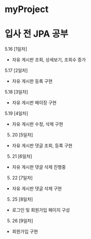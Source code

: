 # myProject

# 입사 전 JPA 공부 
  
5.16 [1일차]
- 자유 게시판 조회, 상세보기, 조회수 증가

5.17 [2일차]
- 자유 게시판 등록 구현

5.18 [3일차]
- 자유 게시판 페이징 구현

5.19 [4일차]
- 자유 게시판 수정, 삭제 구현

5. 20 [5일차]
- 자유 게시판 댓글 조회, 등록 구현

5. 21 [6일차]
- 자유 게시판 댓글 삭제 진행중

5. 22 [7일차]
- 자유 게시판 댓글 삭제 구현

5. 25 [8일차]
- 로그인 및 회원가입 페이지 구성

5. 26 [9일차]
- 회원가입 구현
